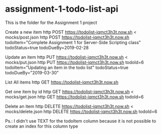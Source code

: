# assignment-1-todo-list-api
This is the folder for the Assignment 1 project

Create a new item
http POST https://todolist-iqmct3h3t.now.sh < mocks/post.json
http POST https://todolist-iqmct3h3t.now.sh todoItem="Complete Assignment 1 for Server-Side Scripting class" todoStatus=true todoDueBy=2019-02-28

Update an item
http PUT https://todolist-iqmct3h3t.now.sh < mocks/put.json
http PUT https://todolist-iqmct3h3t.now.sh todoId=6 todoItem="Updating an item in the todo list" todoStatus=true todoDueBy="2019-03-30"

List All items
http GET https://todolist-iqmct3h3t.now.sh

Get one item by id
http GET https://todolist-iqmct3h3t.now.sh < mocks/get.json
http GET https://todolist-iqmct3h3t.now.sh todoId=6

Delete an item
http DELETE https://todolist-iqmct3h3t.now.sh < mocks/delete.json
http DELETE https://todolist-iqmct3h3t.now.sh todoId=6

Ps.: I didn't use TEXT for the todoItem column because it is not possible to create an index for this column type
